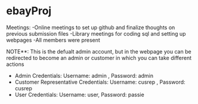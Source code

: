 # ebayProj
Meetings:
-Online meetings to set up github and finalize thoughts on previous submission files
-Library meetings for coding sql and setting up webpages
-All members were present


NOTE**: This is the defualt admin account, but in the webpage you can be redirected to become an admin or customer in which you can take different actions
* Admin Credentials: Username: admin , Password: admin
* Customer Representative Credentials: Username: cusrep , Password: cusrep
* User Credentials: Username: user, Password: passie
